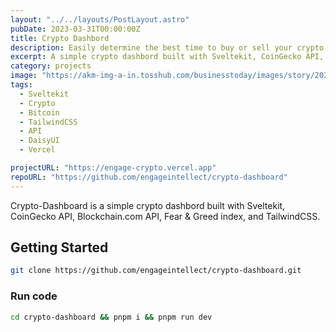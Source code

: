 ```yaml
---
layout: "../../layouts/PostLayout.astro"
pubDate: 2023-03-31T00:00:00Z
title: Crypto Dashbord
description: Easily determine the best time to buy or sell your crypto.
excerpt: A simple crypto dashbord built with Sveltekit, CoinGecko API, Blockchain.com API, Fear & Greed index, TailwindCSS, and DaisyUI.
category: projects
image: "https://akm-img-a-in.tosshub.com/businesstoday/images/story/202309/pandasecurity-crypto-gaming-sixteen_nine.jpg?size=948:533"
tags:
  - Sveltekit
  - Crypto
  - Bitcoin
  - TailwindCSS
  - API
  - DaisyUI
  - Vercel

projectURL: "https://engage-crypto.vercel.app"
repoURL: "https://github.com/engageintellect/crypto-dashboard"
---
```


Crypto-Dashboard is a simple crypto dashbord built with Sveltekit, CoinGecko API, Blockchain.com API, Fear & Greed index, and TailwindCSS.

## Getting Started

```bash
git clone https://github.com/engageintellect/crypto-dashboard.git
```

### Run code

```bash
cd crypto-dashboard && pnpm i && pnpm run dev
```
